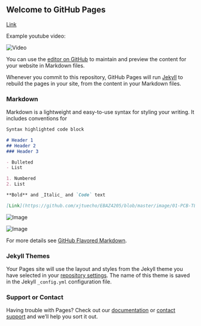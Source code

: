 ## Welcome to GitHub Pages

[Link](https://pirate-tony-island.github.io/X-Retro/)

Example youtube video:

![Video](https://www.youtube.com/embed/culr9oX8ncs)

You can use the [editor on GitHub](https://github.com/pirate-tony-island/X-Retro/edit/gh-pages/index.md) to maintain and preview the content for your website in Markdown files.

Whenever you commit to this repository, GitHub Pages will run [Jekyll](https://jekyllrb.com/) to rebuild the pages in your site, from the content in your Markdown files.

### Markdown

Markdown is a lightweight and easy-to-use syntax for styling your writing. It includes conventions for

```markdown
Syntax highlighted code block

# Header 1
## Header 2
### Header 3

- Bulleted
- List

1. Numbered
2. List

**Bold** and _Italic_ and `Code` text

[Link](https://github.com/xjtuecho/EBAZ4205/blob/master/image/01-PCB-TL.jpg) and ![Image](https://github.com/xjtuecho/EBAZ4205/blob/master/image/01-PCB-TL.jpg)
```

![Image](https://github.com/xjtuecho/EBAZ4205/blob/master/image/01-PCB-TL.jpg)

![Image](https://github.com/xjtuecho/EBAZ4205/blob/master/image/01-PCB-TL.jpg?raw=true)

For more details see [GitHub Flavored Markdown](https://guides.github.com/features/mastering-markdown/).

### Jekyll Themes

Your Pages site will use the layout and styles from the Jekyll theme you have selected in your [repository settings](https://github.com/pirate-tony-island/X-Retro/settings). The name of this theme is saved in the Jekyll `_config.yml` configuration file.

### Support or Contact

Having trouble with Pages? Check out our [documentation](https://docs.github.com/categories/github-pages-basics/) or [contact support](https://github.com/contact) and we’ll help you sort it out.
